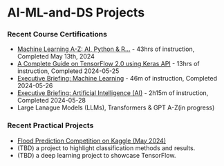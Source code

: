 # AI-ML-and-DS Projects

### Recent Course Certifications
* [Machine Learning A-Z: AI, Python & R...](https://www.udemy.com/certificate/UC-a021173a-48e8-4361-bc88-f45206995b76/) - 43hrs of instruction, Completed May 13th, 2024
* [A Complete Guide on TensorFlow 2.0 using Keras API](https://credsverse.com/credentials/14089047-13b7-4346-b274-4f9dd5a30ba1) - 13hrs of instruction, Completed 2024-05-25
* [Executive Briefing: Machine Learning](https://credsverse.com/credentials/36d89d19-2df1-4c11-ba1f-1a8fc5971cd4) - 46m of instruction, Completed 2024-05-26
* [Executive Briefing: Artificial Intelligence (AI)](https://credsverse.com/credentials/3acf295a-10fd-4ef2-8b59-613ff256a214) - 2h15m of instruction, Completed 2024-05-28
* Large Lanague Models (LLMs), Transformers & GPT A-Z(in progress)

### Recent Practical Projects
* [Flood Prediction Competition on Kaggle (May 2024)](https://colab.research.google.com/drive/1DMYd0Bffts5P7kARmYJKKCzqpQaDDYGe?usp=sharing)
* (TBD) a project to highlight classification methods and results.
* (TBD) a deep learning project to showcase TensorFlow.


